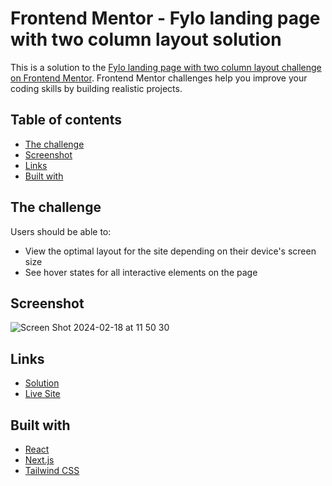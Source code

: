 # Frontend Mentor - Fylo landing page with two column layout solution

This is a solution to the [Fylo landing page with two column layout challenge on Frontend Mentor](https://www.frontendmentor.io/challenges/fylo-landing-page-with-two-column-layout-5ca5ef041e82137ec91a50f5). Frontend Mentor challenges help you improve your coding skills by building realistic projects.

## Table of contents

- [The challenge](#the-challenge)
- [Screenshot](#screenshot)
- [Links](#links)
- [Built with](#built-with)

## The challenge

Users should be able to:

- View the optimal layout for the site depending on their device's screen size
- See hover states for all interactive elements on the page

## Screenshot

![Screen Shot 2024-02-18 at 11 50 30](https://github.com/palmeiroerick/fylo-landing-page-with-two-column-layout/assets/148393698/52c563e8-20e8-4107-b529-6779d82e6c34)

## Links

- [Solution](https://github.com/palmeiroerick/fylo-landing-page-with-two-column-layout)
- [Live Site](https://fylo-landing-page-with-two-column-layout-indol.vercel.app/)

## Built with

- [React](https://reactjs.org/)
- [Next.js](https://nextjs.org/)
- [Tailwind CSS](https://tailwindcss.com/)
